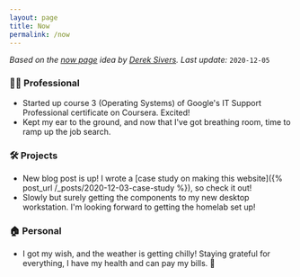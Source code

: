 ```yaml
---
layout: page
title: Now
permalink: /now
---
```


*Based on the [now page](https://nownownow.com/about) idea by [Derek Sivers](https://sive.rs/). Last update:* `2020-12-05`

### 👨‍💻 Professional
- Started up course 3 (Operating Systems) of Google's IT Support Professional certificate on Coursera. Excited!
- Kept my ear to the ground, and now that I've got breathing room, time to ramp up the job search.

### 🛠 Projects
- New blog post is up! I wrote a [case study on making this website]({% post_url /_posts/2020-12-03-case-study %}), so check it out!
- Slowly but surely getting the components to my new desktop workstation. I'm looking forward to getting the homelab set up!

### 🏠 Personal
- I got my wish, and the weather is getting chilly! Staying grateful for everything, I have my health and can pay my bills. 🙏
